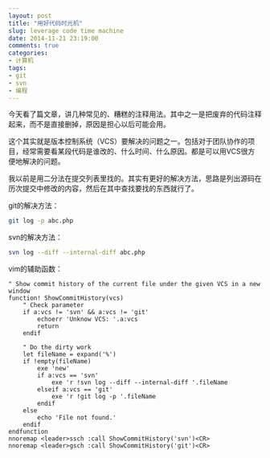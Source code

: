 ```yaml
---
layout: post
title: "用好代码时光机"
slug: leverage code time machine
date: 2014-11-21 23:19:00
comments: true
categories:
- 计算机
tags:
- git
- svn
- 编程
---
```


今天看了篇文章，讲几种常见的、糟糕的注释用法。其中之一是把废弃的代码注释起来，而不是直接删掉，原因是担心以后可能会用。

这个其实就是版本控制系统（VCS）要解决的问题之一。包括对于团队协作的项目，经常需要看某段代码是谁改的、什么时间、什么原因。都是可以用VCS很方便地解决的问题。

我以前是用二分法在提交列表里找的。其实有更好的解决方法，思路是列出源码在历次提交中修改的内容，然后在其中查找要找的东西就行了。

git的解决方法：

```bash
git log -p abc.php
```

svn的解决方法：

```bash
svn log --diff --internal-diff abc.php
```

vim的辅助函数：

```vim
" Show commit history of the current file under the given VCS in a new window
function! ShowCommitHistory(vcs)
    " Check parameter
    if a:vcs != 'svn' && a:vcs != 'git'
        echoerr 'Unknow VCS: '.a:vcs
        return
    endif

    " Do the dirty work
    let fileName = expand('%')
    if !empty(fileName)
        exe 'new'
        if a:vcs == 'svn'
            exe 'r !svn log --diff --internal-diff '.fileName
        elseif a:vcs == 'git'
            exe 'r !git log -p '.fileName
        endif
    else
        echo 'File not found.'
    endif
endfunction
nnoremap <leader>ssch :call ShowCommitHistory('svn')<CR>
nnoremap <leader>gsch :call ShowCommitHistory('git')<CR>
```

